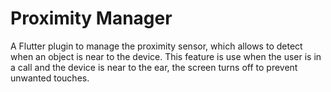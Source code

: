 # Proximity Manager

A Flutter plugin to manage the proximity sensor, which allows to detect when an object is near to the device. This feature is use when the user is in a call and the device is near to the ear, the screen turns off to prevent unwanted touches.


